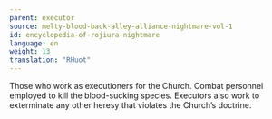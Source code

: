 ```yaml
---
parent: executor
source: melty-blood-back-alley-alliance-nightmare-vol-1
id: encyclopedia-of-rojiura-nightmare
language: en
weight: 13
translation: "RHuot"
---
```


Those who work as executioners for the Church. Combat personnel employed to kill the blood-sucking species. Executors also work to exterminate any other heresy that violates the Church’s doctrine.
